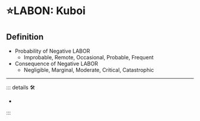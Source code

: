 # ⭐<labor>LABON: Kuboi</labor>

## Definition

- Probability of Negative LABOR
    - Improbable, Remote, Occasional, Probable, Frequent
- Consequence of Negative LABOR
    - Negligible, Marginal, Moderate, Critical, Catastrophic

---

<!-- =================================================== -->
<!-- =================================================== -->
<!-- =================================================== -->
<!-- =================================================== -->
<!-- =================================================== -->
::: details 🛠

-

:::

